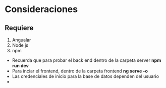 # Consideraciones
## Requiere
1. Angualar
2. Node js
3. npm

- Recuerda que para probar el back end dentro de la carpeta server **npm run dev**
- Para inciar el frontend, dentro de la carpeta frontend **ng serve -o**
- Las credenciales de inicio para la base de datos dependen del usuario 
-

